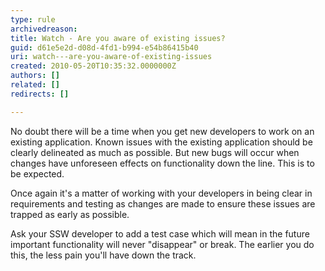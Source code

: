 ```yaml
---
type: rule
archivedreason: 
title: Watch - Are you aware of existing issues?
guid: d61e5e2d-d08d-4fd1-b994-e54b86415b40
uri: watch---are-you-aware-of-existing-issues
created: 2010-05-20T10:35:32.0000000Z
authors: []
related: []
redirects: []

---
```


No doubt there will be a time when you get new developers to work on an existing application. Known issues with the existing application should be clearly delineated as much as possible. But new bugs will occur when changes have unforeseen effects on functionality down the line. This is to be expected.  
<!--endintro-->

Once again it's a matter of working with your developers in being clear in requirements and testing as changes are made to ensure these issues are trapped as early as possible.

Ask your SSW developer to add a test case which will mean in the future important functionality will never "disappear" or break. The earlier you do this, the less pain you'll have down the track.
